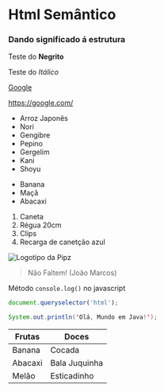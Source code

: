 # Html Semântico
### Dando significado á estrutura
Teste do **Negrito**

Teste do *Itálico*

[Google](https://google.com/)

<https://google.com/>

* Arroz Japonês
* Nori
* Gengibre
* Pepino
* Gergelim
* Kani
* Shoyu

- Banana
- Maçã
- Abacaxi

1. Caneta
2. Régua 20cm
3. Clips
4. Recarga de canetção azul

![Logotipo da Pipz](https://pipz.io/shared/1/files/logo_academy.JPG)

> Não Faltem!
> (João Marcos)

Método `console.log()` no javascript

```js
document.queryselector('html');
```

```java
System.out.println('Olá, Mundo em Java!');
```


Frutas | Doces
------ | ------
Banana | Cocada
Abacaxi | Bala Juquinha
Melão | Esticadinho
